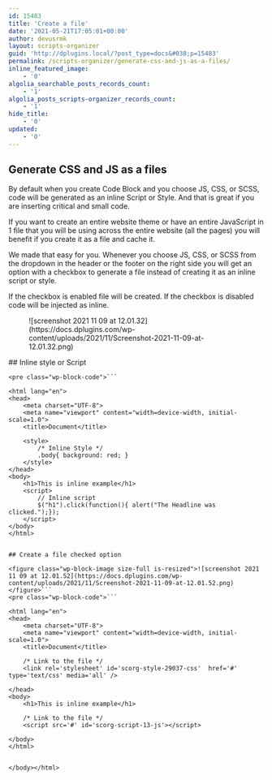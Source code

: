 ```yaml
---
id: 15483
title: 'Create a file'
date: '2021-05-21T17:05:01+00:00'
author: devusrmk
layout: scripts-organizer
guid: 'http://dplugins.local/?post_type=docs&#038;p=15483'
permalink: /scripts-organizer/generate-css-and-js-as-a-files/
inline_featured_image:
    - '0'
algolia_searchable_posts_records_count:
    - '1'
algolia_posts_scripts-organizer_records_count:
    - '1'
hide_title:
    - '0'
updated:
    - '0'
---
```


## Generate CSS and JS as a files

By default when you create Code Block and you choose JS, CSS, or SCSS, code will be generated as an inline Script or Style. And that is great if you are inserting critical and small code.

If you want to create an entire website theme or have an entire JavaScript in 1 file that you will be using across the entire website (all the pages) you will benefit if you create it as a file and cache it.

We made that easy for you. Whenever you choose JS, CSS, or SCSS from the dropdown in the header or the footer on the right side you will get an option with a checkbox to generate a file instead of creating it as an inline script or style.

If the checkbox is enabled file will be created. If the checkbox is disabled code will be injected as inline.

<figure class="wp-block-image size-full is-resized">![screenshot 2021 11 09 at 12.01.32](https://docs.dplugins.com/wp-content/uploads/2021/11/Screenshot-2021-11-09-at-12.01.32.png)</figure>## Inline style or Script

```
<pre class="wp-block-code">```

<html lang="en">
<head>
    <meta charset="UTF-8">
    <meta name="viewport" content="width=device-width, initial-scale=1.0">
    <title>Document</title>

    <style>
        /* Inline Style */
        .body{ background: red; }
    </style>
</head>
<body>
    <h1>This is inline example</h1>
    <script>
        // Inline script
        $("h1").click(function(){ alert("The Headline was clicked.");});
    </script>    
</body>
</html>
```
```

## Create a file checked option

<figure class="wp-block-image size-full is-resized">![screenshot 2021 11 09 at 12.01.52](https://docs.dplugins.com/wp-content/uploads/2021/11/Screenshot-2021-11-09-at-12.01.52.png)</figure>```
<pre class="wp-block-code">```

<html lang="en">
<head>
    <meta charset="UTF-8">
    <meta name="viewport" content="width=device-width, initial-scale=1.0">
    <title>Document</title>
    
    /* Link to the file */
    <link rel='stylesheet' id='scorg-style-29037-css'  href='#' type='text/css' media='all' />

</head>
<body>
    <h1>This is inline example</h1>
    
    /* Link to the file */
    <script src='#' id='scorg-script-13-js'></script>

</body>
</html>
```
```

</body></html>